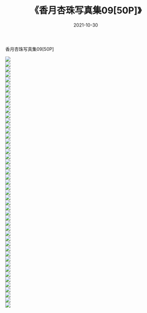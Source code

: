 ﻿---
layout: post
title:  《香月杏珠写真集09[50P]》
date:   2021-10-30
img: http://pic.660000.xyz/1:/性感/2021/香月杏珠写真集09[50P]/000.jpg
categories: [美女, 清纯, 唯美]
---

香月杏珠写真集09[50P]

  ![](http://pic.660000.xyz/1:/性感/2021/香月杏珠写真集09[50P]/001.jpg) <br> ![](http://pic.660000.xyz/1:/性感/2021/香月杏珠写真集09[50P]/002.jpg) <br> ![](http://pic.660000.xyz/1:/性感/2021/香月杏珠写真集09[50P]/003.jpg) <br> ![](http://pic.660000.xyz/1:/性感/2021/香月杏珠写真集09[50P]/004.jpg) <br> ![](http://pic.660000.xyz/1:/性感/2021/香月杏珠写真集09[50P]/005.jpg) <br> ![](http://pic.660000.xyz/1:/性感/2021/香月杏珠写真集09[50P]/006.jpg) <br> ![](http://pic.660000.xyz/1:/性感/2021/香月杏珠写真集09[50P]/007.jpg) <br> ![](http://pic.660000.xyz/1:/性感/2021/香月杏珠写真集09[50P]/008.jpg) <br> ![](http://pic.660000.xyz/1:/性感/2021/香月杏珠写真集09[50P]/009.jpg) <br> ![](http://pic.660000.xyz/1:/性感/2021/香月杏珠写真集09[50P]/010.jpg) <br> ![](http://pic.660000.xyz/1:/性感/2021/香月杏珠写真集09[50P]/011.jpg) <br> ![](http://pic.660000.xyz/1:/性感/2021/香月杏珠写真集09[50P]/012.jpg) <br> ![](http://pic.660000.xyz/1:/性感/2021/香月杏珠写真集09[50P]/013.jpg) <br> ![](http://pic.660000.xyz/1:/性感/2021/香月杏珠写真集09[50P]/014.jpg) <br> ![](http://pic.660000.xyz/1:/性感/2021/香月杏珠写真集09[50P]/015.jpg) <br> ![](http://pic.660000.xyz/1:/性感/2021/香月杏珠写真集09[50P]/016.jpg) <br> ![](http://pic.660000.xyz/1:/性感/2021/香月杏珠写真集09[50P]/017.jpg) <br> ![](http://pic.660000.xyz/1:/性感/2021/香月杏珠写真集09[50P]/018.jpg) <br> ![](http://pic.660000.xyz/1:/性感/2021/香月杏珠写真集09[50P]/019.jpg) <br> ![](http://pic.660000.xyz/1:/性感/2021/香月杏珠写真集09[50P]/020.jpg) <br> ![](http://pic.660000.xyz/1:/性感/2021/香月杏珠写真集09[50P]/021.jpg) <br> ![](http://pic.660000.xyz/1:/性感/2021/香月杏珠写真集09[50P]/022.jpg) <br> ![](http://pic.660000.xyz/1:/性感/2021/香月杏珠写真集09[50P]/023.jpg) <br> ![](http://pic.660000.xyz/1:/性感/2021/香月杏珠写真集09[50P]/024.jpg) <br> ![](http://pic.660000.xyz/1:/性感/2021/香月杏珠写真集09[50P]/025.jpg) <br> ![](http://pic.660000.xyz/1:/性感/2021/香月杏珠写真集09[50P]/026.jpg) <br> ![](http://pic.660000.xyz/1:/性感/2021/香月杏珠写真集09[50P]/027.jpg) <br> ![](http://pic.660000.xyz/1:/性感/2021/香月杏珠写真集09[50P]/028.jpg) <br> ![](http://pic.660000.xyz/1:/性感/2021/香月杏珠写真集09[50P]/029.jpg) <br> ![](http://pic.660000.xyz/1:/性感/2021/香月杏珠写真集09[50P]/030.jpg) <br> ![](http://pic.660000.xyz/1:/性感/2021/香月杏珠写真集09[50P]/031.jpg) <br> ![](http://pic.660000.xyz/1:/性感/2021/香月杏珠写真集09[50P]/032.jpg) <br> ![](http://pic.660000.xyz/1:/性感/2021/香月杏珠写真集09[50P]/033.jpg) <br> ![](http://pic.660000.xyz/1:/性感/2021/香月杏珠写真集09[50P]/034.jpg) <br> ![](http://pic.660000.xyz/1:/性感/2021/香月杏珠写真集09[50P]/035.jpg) <br> ![](http://pic.660000.xyz/1:/性感/2021/香月杏珠写真集09[50P]/036.jpg) <br> ![](http://pic.660000.xyz/1:/性感/2021/香月杏珠写真集09[50P]/037.jpg) <br> ![](http://pic.660000.xyz/1:/性感/2021/香月杏珠写真集09[50P]/038.jpg) <br> ![](http://pic.660000.xyz/1:/性感/2021/香月杏珠写真集09[50P]/039.jpg) <br> ![](http://pic.660000.xyz/1:/性感/2021/香月杏珠写真集09[50P]/040.jpg) <br> ![](http://pic.660000.xyz/1:/性感/2021/香月杏珠写真集09[50P]/041.jpg) <br> ![](http://pic.660000.xyz/1:/性感/2021/香月杏珠写真集09[50P]/042.jpg) <br> ![](http://pic.660000.xyz/1:/性感/2021/香月杏珠写真集09[50P]/043.jpg) <br> ![](http://pic.660000.xyz/1:/性感/2021/香月杏珠写真集09[50P]/044.jpg) <br> ![](http://pic.660000.xyz/1:/性感/2021/香月杏珠写真集09[50P]/045.jpg) <br> ![](http://pic.660000.xyz/1:/性感/2021/香月杏珠写真集09[50P]/046.jpg) <br> ![](http://pic.660000.xyz/1:/性感/2021/香月杏珠写真集09[50P]/047.jpg) <br> ![](http://pic.660000.xyz/1:/性感/2021/香月杏珠写真集09[50P]/048.jpg) <br> ![](http://pic.660000.xyz/1:/性感/2021/香月杏珠写真集09[50P]/049.jpg) <br>